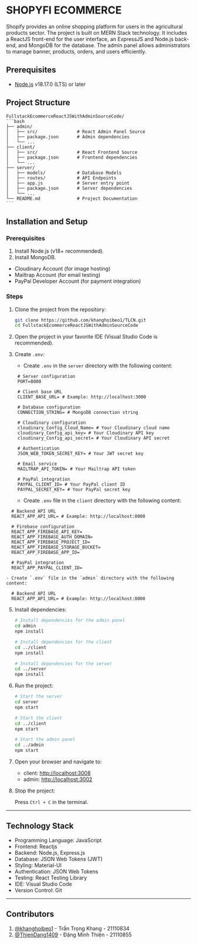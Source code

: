 # SHOPYFI ECOMMERCE

Shopify provides an online shopping platform for users in the agricultural products sector. The project is built on MERN Stack technology. It includes a ReactJS front-end for the user interface, an ExpressJS and Node.js back-end, and MongoDB for the database. The admin panel allows administrators to manage banner, products, orders, and users efficiently.

## Prerequisites

- [Node.js](https://nodejs.org/en/download/package-manager) v18.17.0 (LTS) or later

## Project Structure
    FullstackEcommerceReactJSWithAdminSourceCode/
    ```bash
    ├── admin/
    │   ├── src/               # React Admin Panel Source
    │   ├── package.json       # Admin dependencies
    │   └── ...
    ├── client/
    │   ├── src/               # React Frontend Source
    │   ├── package.json       # Frontend dependencies
    │   └── ...
    ├── server/
    │   ├── models/            # Database Models
    │   ├── routes/            # API Endpoints
    │   ├── app.js             # Server entry point
    │   ├── package.json       # Server dependencies
    │   └── ...
    └── README.md              # Project Documentation
    ```

## Installation and Setup
### Prerequisites

1. Install Node.js (v18+ recommended).
2. Install MongoDB.
- Cloudinary Account (for image hosting)
- Mailtrap Account (for email testing)
- PayPal Developer Account (for payment integration)

### Steps

1. Clone the project from the repository:

    ```sh
    git clone https://github.com/khanghoibeo1/TLCN.git
    cd FullstackEcommerceReactJSWithAdminSourceCode
    ```

2. Open the project in your favorite IDE (Visual Studio Code is recommended).

3. Create `.env`:
    - Create `.env` in the `server` directory with the following content:

   ```plaintext
    # Server configuration
    PORT=8000
    
    # Client base URL
    CLIENT_BASE_URL= # Example: http://localhost:3000
    
    # Database configuration
    CONNECTION_STRING= # MongoDB connection string
    
    # Cloudinary configuration
    cloudinary_Config_Cloud_Name= # Your Cloudinary cloud name
    cloudinary_Config_api_key= # Your Cloudinary API key
    cloudinary_Config_api_secret= # Your Cloudinary API secret
    
    # Authentication
    JSON_WEB_TOKEN_SECRET_KEY= # Your JWT secret key
    
    # Email service
    MAILTRAP_API_TOKEN= # Your Mailtrap API token
    
    # PayPal integration
    PAYPAL_CLIENT_ID= # Your PayPal client ID
    PAYPAL_SECRET_KEY= # Your PayPal secret key
   ```
    - Create `.env` file in the `client` directory with the following content:

  ```plaintext
    # Backend API URL
    REACT_APP_API_URL= # Example: http://localhost:8000
    
    # Firebase configuration
    REACT_APP_FIREBASE_API_KEY=
    REACT_APP_FIREBASE_AUTH_DOMAIN=
    REACT_APP_FIREBASE_PROJECT_ID=
    REACT_APP_FIREBASE_STORAGE_BUCKET=
    REACT_APP_FIREBASE_APP_ID=
    
    # PayPal integration
    REACT_APP_PAYPAL_CLIENT_ID=
  ```
    - Create `.env` file in the `admin` directory with the following content:

  ```plaintext
    # Backend API URL
    REACT_APP_API_URL= # Example: http://localhost:8000
  ```
5. Install dependencies:

    ```sh
    # Install dependencies for the admin panel
    cd admin
    npm install
    
    # Install dependencies for the client
    cd ../client
    npm install
    
    # Install dependencies for the server
    cd ../server
    npm install
    ```

6. Run the project:

    ```sh
    # Start the server
    cd server
    npm start
    
    # Start the client
    cd ../client
    npm start
    
    # Start the admin panel
    cd ../admin
    npm start
    ```

7. Open your browser and navigate to:
    - client: [http://localhost:3008](http://localhost:3008)
    - admin: [http://localhost:3002](http://localhost:3002)

8. Stop the project:

    Press `Ctrl + C` in the terminal.

---
## Technology Stack

- Programming Language: JavaScript
- Frontend: Reactjs
- Backend: Node.js, Express.js
- Database: JSON Web Tokens (JWT)
- Styling: Material-UI
- Authentication: JSON Web Tokens
- Testing: React Testing Library
- IDE: Visual Studio Code
- Version Control: Git

---
## Contributors

1. [@khanghoibeo1](https://github.com/khanghoibeo1) - Trần Trọng Khang - 21110834
2. [@ThienDang1409](https://github.com/ThienDang1409) - Đặng Minh Thiện - 21110855
